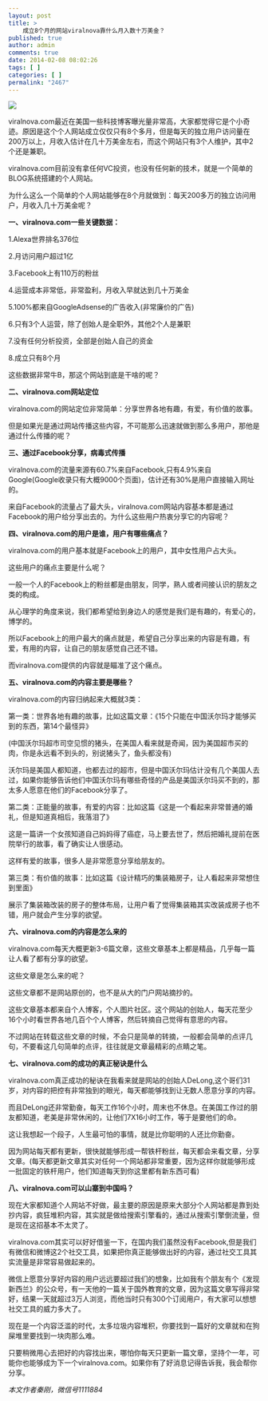 ```yaml
---
layout: post
title: >
    成立8个月的网站viralnova靠什么月入数十万美金？
published: true
author: admin
comments: true
date: 2014-02-08 08:02:26
tags: [ ]
categories: [ ]
permalink: "2467"
---
```

![][1]

viralnova.com最近在美国一些科技博客曝光量非常高，大家都觉得它是个小奇迹。原因是这个个人网站成立仅仅只有8个多月，但是每天的独立用户访问量在200万以上，月收入估计在几十万美金左右，而这个网站只有3个人维护，其中2个还是兼职。

viralnova.com目前没有拿任何VC投资，也没有任何新的技术，就是一个简单的BLOG系统搭建的个人网站。

为什么这么一个简单的个人网站能够在8个月就做到：每天200多万的独立访问用户，月收入几十万美金呢？

**一、viralnova.com一些关键数据：**

1.Alexa世界排名376位

2.月访问用户超过1亿

3.Facebook上有110万的粉丝

4.运营成本非常低，非常盈利，月收入早就达到几十万美金

5.100%都来自GoogleAdsense的广告收入(非常廉价的广告)

6.只有3个人运营，除了创始人是全职外，其他2个人是兼职

7.没有任何分析投资，全部是创始人自己的资金

8.成立只有8个月

这些数据非常牛B，那这个网站到底是干啥的呢？

**二、viralnova.com网站定位**

viralnova.com的网站定位非常简单：分享世界各地有趣，有爱，有价值的故事。

但是如果光是通过网站传播这些内容，不可能那么迅速就做到那么多用户，那他是通过什么传播的呢？

**三、通过Facebook分享，病毒式传播**

viralnova.com的流量来源有60.7%来自Facebook,只有4.9%来自Google(Google收录只有大概9000个页面)，估计还有30%是用户直接输入网址的。

来自Facebook的流量占了最大头，viralnova.com网站内容基本都是通过Facebook的用户给分享出去的。为什么这些用户热衷分享它的内容呢？

**四、viralnova.com的用户是谁，用户有哪些痛点？**

viralnova.com的用户基本就是Facebook上的用户，其中女性用户占大头。

这些用户的痛点主要是什么呢？

一般一个人的Facebook上的粉丝都是由朋友，同学，熟人或者间接认识的朋友之类的构成。

从心理学的角度来说，我们都希望给到身边人的感觉是我们是有趣的，有爱心的，博学的。

所以Facebook上的用户最大的痛点就是，希望自己分享出来的内容是有趣，有爱，有用的内容，让自己的朋友感觉自己还不错。

而viralnova.com提供的内容就是瞄准了这个痛点。

**五、viralnova.com的内容主要是哪些？**

viralnova.com的内容归纳起来大概就3类：

第一类：世界各地有趣的故事，比如这篇文章：《15个只能在中国沃尔玛才能够买到的东西，第14个最怪异》

(中国沃尔玛超市司空见惯的猪头，在美国人看来就是奇闻，因为美国超市买的肉，你是永远看不到头的，别说猪头了，鱼头都没有)

沃尔玛是美国人都知道，也都去过的超市，但是中国沃尔玛估计没有几个美国人去过，如果你能够告诉他们中国沃尔玛有哪些奇怪的产品是美国沃尔玛买不到的，那太多人愿意在他们的Facebook分享了。

第二类：正能量的故事，有爱的内容：比如这篇《这是一个看起来非常普通的婚礼，但是知道真相后，我落泪了》

这是一篇讲一个女孩知道自己妈妈得了癌症，马上要去世了，然后把婚礼提前在医院举行的故事，看了确实让人很感动。

这样有爱的故事，很多人是非常愿意分享给朋友的。

第三类：有价值的故事：比如这篇《设计精巧的集装箱房子，让人看起来非常想住到里面》

展示了集装箱改装的房子的整体布局，让用户看了觉得集装箱其实改装成房子也不错，用户就会产生分享的欲望。

**六、viralnova.com的内容是怎么来的**

viralnova.com每天大概更新3-6篇文章，这些文章基本上都是精品，几乎每一篇让人看了都有分享的欲望。

这些文章是怎么来的呢？

这些文章都不是网站原创的，也不是从大的门户网站摘抄的。

这些文章基本都来自个人博客，个人图片社区。这个网站的创始人，每天花至少16个小时看世界各地几百个个人博客，然后转摘自己觉得有意思的内容。

不过网站在转载这些文章的时候，不会只是简单的转摘，一般都会简单的点评几句，不要看这几句简单的点评，往往就是文章最精彩的点睛之笔。

**七、viralnova.com的成功的真正秘诀是什么**

viralnova.com真正成功的秘诀在我看来就是网站的创始人DeLong,这个哥们31岁，对内容的把控有非常独到的眼光，每天都能够找到让无数人愿意分享的内容。

而且DeLong还非常勤奋，每天工作16个小时，周末也不休息。在美国工作过的朋友都知道，老美是非常休闲的，让他们7X16小时工作，等于是要他们的命。

这让我想起一个段子，人生最可怕的事情，就是比你聪明的人还比你勤奋。

因为网站每天都有更新，很快就能够形成一帮铁杆粉丝，每天都会来看文章，分享文章。(每天都更新文章其实对任何一个网站都非常重要，因为这样你就能够形成一批固定的铁杆用户，他们知道每天到你这里都有新东西可看)

**八、viralnova.com可以山寨到中国吗？**

现在大家都知道个人网站不好做，最主要的原因是原来大部分个人网站都是靠到处抄内容，疯狂堆积内容，其实就是做给搜索引擎看的，通过从搜索引擎倒流量，但是现在这招基本不太灵了。

viralnova.com其实可以好好借鉴一下，在国内我们虽然没有Facebook,但是我们有微信和微博这2个社交工具，如果把你真正能够做出好的内容，通过社交工具其实流量是非常容易做起来的。

微信上愿意分享好内容的用户远远要超过我们的想象，比如我有个朋友有个《发现新西兰》的公众号，有一天他的一篇关于国外教育的文章，因为这篇文章写得非常好，结果一天就超过3万人浏览，而他当时只有300个订阅用户，有大家可以想想社交工具的威力多大了。

现在是一个内容泛滥的时代，太多垃圾内容堆积，你要找到一篇好的文章就和在狗屎堆里要找到一块肉那么难。

只要稍微用心去把好的内容找出来，哪怕你每天只更新一篇文章，坚持个一年，可能你也能够成为下一个viralnova.com。如果你有了好消息记得告诉我，我会帮你分享。

_本文作者秦刚，微信号1111884_

 [1]: http://yongz.com/yz/wp-content/uploads/2014/04/5a972cc772ce5fb4c2417dd887ff76c6.jpg